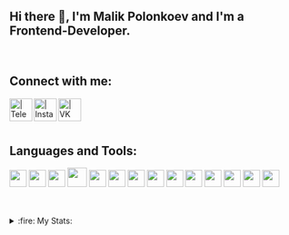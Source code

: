 
## Hi there 👋, I'm Malik Polonkoev and I'm a Frontend-Developer.

<br />

## Connect with me:

<img align="left" alt=" | Telegram" width="40px" src="https://img.icons8.com/color/48/000000/telegram-app--v5.png" />
<img align="left" alt=" | Instagram" width="40px" src="https://img.icons8.com/fluency/48/000000/instagram-new.png" />
<img align="left" alt=" | VK" width="40px" src="https://img.icons8.com/color/48/000000/vk-circled.png" />

<br />
<br />
<br />

## Languages and Tools:

<img src="https://pnglogo.sgp1.digitaloceanspaces.com/l/javascript.svg" width="30"/>    <img src="https://pnglogo.sgp1.digitaloceanspaces.com/d/typescript-original.svg" width="30"/>
<img src="https://img.icons8.com/?size=80&id=asWSSTBrDlTW&format=png" width="30"/>  <img src="https://img.icons8.com/?size=48&id=MWiBjkuHeMVq&format=png" width="34"/> 
<img src="https://img.icons8.com/?size=80&id=3VGtaw5gCc8T&format=png" width="30"/>
<img src="https://pics.freeicons.io/uploads/icons/png/9267873881551942642-512.png"  width="30"/> <img src="https://img.icons8.com/?size=48&id=gFw7X5Tbl3ss&format=png" width="30"/> 
<img src="https://img.icons8.com/?size=48&id=EzPCiQUqWWEa&format=png" width="30"/>  <img src="https://avatars.mds.yandex.net/i?id=fe1a266e5e668140efbdd74b670e7dc1_l-12540073-images-thumbs&n=13" width="30"/>
<img src="https://img.icons8.com/?size=80&id=Wln8Z3PcXanx&format=png" width="30"/>  <img src="https://img.icons8.com/?size=48&id=20906&format=png" width="30"/>
<img src="https://img.icons8.com/?size=48&id=dJjTWMogzFzg&format=png" width="30"/>  <img src="https://pnglogo.sgp1.digitaloceanspaces.com/d/webpack-original.svg" width="30"/>
<img src="https://img.icons8.com/?size=80&id=LhQ8M0RI4YLP&format=png" width="30"/>

<br />
<br />
<details>
  <summary>:fire: My Stats:</summary> 
    <img align="left" alt="codeSTACKr's GitHub Stats" src="https://github-readme-stats.vercel.app/api?username=polonkoevfront&show_icons=true&theme=dark"/>
    <img align="left" alt="codeSTACKr's GitHub Stats" src="https://github-readme-stats.vercel.app/api/top-langs/?username=polonkoevfront&langs_count=8&layout=compact"/>

</details>





